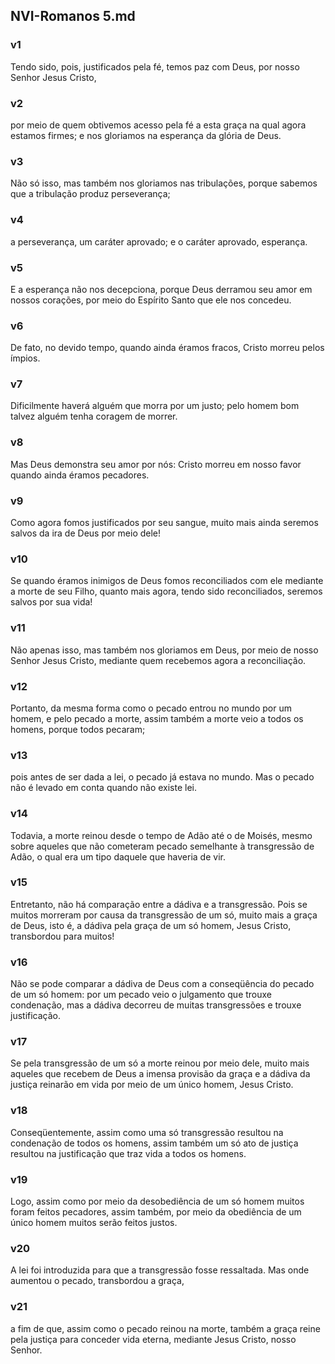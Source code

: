 ## NVI-Romanos 5.md
### v1
 Tendo sido, pois, justificados pela fé, temos paz com Deus, por nosso Senhor Jesus Cristo,
### v2
 por meio de quem obtivemos acesso pela fé a esta graça na qual agora estamos firmes; e nos gloriamos na esperança da glória de Deus.
### v3
 Não só isso, mas também nos gloriamos nas tribulações, porque sabemos que a tribulação produz perseverança;
### v4
 a perseverança, um caráter aprovado; e o caráter aprovado, esperança.
### v5
 E a esperança não nos decepciona, porque Deus derramou seu amor em nossos corações, por meio do Espírito Santo que ele nos concedeu.
### v6
 De fato, no devido tempo, quando ainda éramos fracos, Cristo morreu pelos ímpios.
### v7
 Dificilmente haverá alguém que morra por um justo; pelo homem bom talvez alguém tenha coragem de morrer.
### v8
 Mas Deus demonstra seu amor por nós: Cristo morreu em nosso favor quando ainda éramos pecadores.
### v9
 Como agora fomos justificados por seu sangue, muito mais ainda seremos salvos da ira de Deus por meio dele!
### v10
 Se quando éramos inimigos de Deus fomos reconciliados com ele mediante a morte de seu Filho, quanto mais agora, tendo sido reconciliados, seremos salvos por sua vida!
### v11
 Não apenas isso, mas também nos gloriamos em Deus, por meio de nosso Senhor Jesus Cristo, mediante quem recebemos agora a reconciliação.
### v12
 Portanto, da mesma forma como o pecado entrou no mundo por um homem, e pelo pecado a morte, assim também a morte veio a todos os homens, porque todos pecaram;
### v13
 pois antes de ser dada a lei, o pecado já estava no mundo. Mas o pecado não é levado em conta quando não existe lei.
### v14
 Todavia, a morte reinou desde o tempo de Adão até o de Moisés, mesmo sobre aqueles que não cometeram pecado semelhante à transgressão de Adão, o qual era um tipo daquele que haveria de vir.
### v15
 Entretanto, não há comparação entre a dádiva e a transgressão. Pois se muitos morreram por causa da transgressão de um só, muito mais a graça de Deus, isto é, a dádiva pela graça de um só homem, Jesus Cristo, transbordou para muitos!
### v16
 Não se pode comparar a dádiva de Deus com a conseqüência do pecado de um só homem: por um pecado veio o julgamento que trouxe condenação, mas a dádiva decorreu de muitas transgressões e trouxe justificação.
### v17
 Se pela transgressão de um só a morte reinou por meio dele, muito mais aqueles que recebem de Deus a imensa provisão da graça e a dádiva da justiça reinarão em vida por meio de um único homem, Jesus Cristo.
### v18
 Conseqüentemente, assim como uma só transgressão resultou na condenação de todos os homens, assim também um só ato de justiça resultou na justificação que traz vida a todos os homens.
### v19
 Logo, assim como por meio da desobediência de um só homem muitos foram feitos pecadores, assim também, por meio da obediência de um único homem muitos serão feitos justos.
### v20
 A lei foi introduzida para que a transgressão fosse ressaltada. Mas onde aumentou o pecado, transbordou a graça,
### v21
 a fim de que, assim como o pecado reinou na morte, também a graça reine pela justiça para conceder vida eterna, mediante Jesus Cristo, nosso Senhor.
